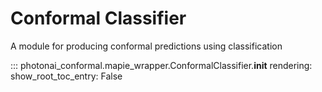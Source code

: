 # Conformal Classifier

A module for producing conformal predictions using classification

::: photonai_conformal.mapie_wrapper.ConformalClassifier.__init__
    rendering:
        show_root_toc_entry: False
